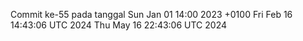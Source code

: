 Commit ke-55 pada tanggal Sun Jan 01 14:00 2023 +0100
Fri Feb 16 14:43:06 UTC 2024
Thu May 16 22:43:06 UTC 2024
